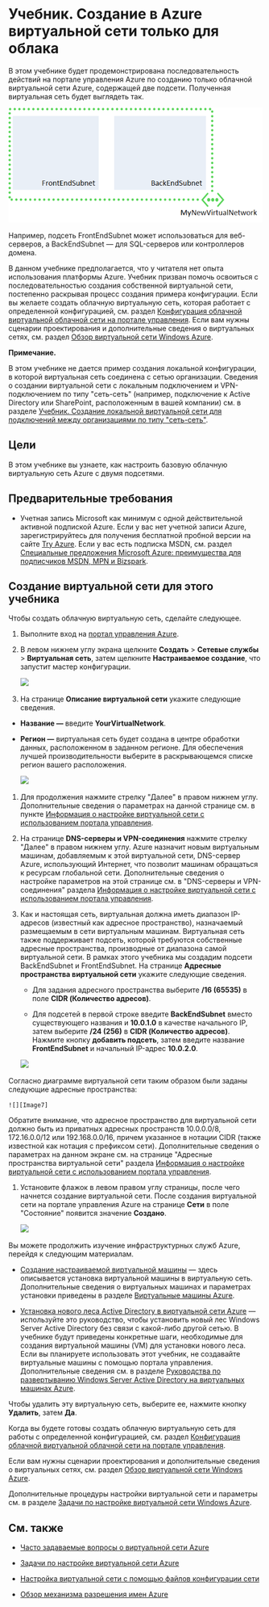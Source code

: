 <properties linkid="manage-services-create-a-virtual-network" urlDisplayName="Tutorial: Create a cloud-only virtual network" pageTitle="Tutorial: Create a cloud-only virtual network" metaKeywords="" description="Learn how to create an example cloud-only Azure Virtual Network in this tutorial." metaCanonical="" services="virtual-machines,virtual-network" documentationCenter="" title="Tutorial: Create a Clound-only Virtual Network in Azure" authors="cherylmc" solutions="" manager="adinah" editor="" />

<tags ms.service="virtual-network" ms.workload="infrastructure-services" ms.tgt_pltfrm="na" ms.devlang="na" ms.topic="article" ms.date="09/29/2014" ms.author="cherylmc" />

# Учебник. Создание в Azure виртуальной сети только для облака

В этом учебнике будет продемонстрирована последовательность действий на портале управления Azure по созданию только облачной виртуальной сети Azure, содержащей две подсети. Полученная виртуальная сеть будет выглядеть так.

![createvnet][createvnet]

Например, подсеть FrontEndSubnet может использоваться для веб-серверов, а BackEndSubnet — для SQL-серверов или контроллеров домена.

В данном учебнике предполагается, что у читателя нет опыта использования платформы Azure. Учебник призван помочь освоиться с последовательностью создания собственной виртуальной сети, постепенно раскрывая процесс создания примера конфигурации. Если вы желаете создать облачную виртуальную сеть, которая работает с определенной конфигурацией, см. раздел [Конфигурация облачной виртуальной облачной сети на портале управления][Конфигурация облачной виртуальной облачной сети на портале управления]. Если вам нужны сценарии проектирования и дополнительные сведения о виртуальных сетях, см. раздел [Обзор виртуальной сети Windows Azure][Обзор виртуальной сети Windows Azure].

<div class="dev-callout"> 
<b>Примечание.</b> 
<p>В этом учебнике не дается пример создания локальной конфигурации, в которой виртуальная сеть соединена с сетью организации. Сведения о создании виртуальной сети с локальным подключением и VPN-подключением по типу &quot;сеть-сеть&quot; (например, подключение к Active Directory или SharePoint, расположенным в вашей компании) см. в разделе <a href="/ru-ru/manage/services/networking/cross-premises-connectivity/">Учебник. Создание локальной виртуальной сети для подключений между организациями по типу &quot;сеть-сеть&quot;</a>.</p> 
</div>

## Цели

В этом учебнике вы узнаете, как настроить базовую облачную виртуальную сеть Azure с двумя подсетями.

## Предварительные требования

-   Учетная запись Microsoft как минимум с одной действительной активной подпиской Azure. Если у вас нет учетной записи Azure, зарегистрируйтесь для получения бесплатной пробной версии на сайте [Try Azure][Try Azure]. Если у вас есть подписка MSDN, см. раздел [Специальные предложения Microsoft Azure: преимущества для подписчиков MSDN, MPN и Bizspark][Специальные предложения Microsoft Azure: преимущества для подписчиков MSDN, MPN и Bizspark].

## Создание виртуальной сети для этого учебника

Чтобы создать облачную виртуальную сеть, сделайте следующее.

1.  Выполните вход на [портал управления Azure][портал управления Azure].

2.  В левом нижнем углу экрана щелкните **Создать** \> **Сетевые службы** \> **Виртуальная сеть**, затем щелкните **Настраиваемое создание**, что запустит мастер конфигурации.

    ![][0]

3.  На странице **Описание виртуальной сети** укажите следующие сведения.

-   **Название —** введите **YourVirtualNetwork**.

-   **Регион —** виртуальная сеть будет создана в центре обработки данных, расположенном в заданном регионе. Для обеспечения лучшей производительности выберите в раскрывающемся списке регион вашего расположения.

    ![][1]

1.  Для продолжения нажмите стрелку "Далее" в правом нижнем углу. Дополнительные сведения о параметрах на данной странице см. в пункте [Информация о настройке виртуальной сети с использованием портала управления][Информация о настройке виртуальной сети с использованием портала управления].

2.  На странице **DNS-серверы и VPN-соединения** нажмите стрелку "Далее" в правом нижнем углу. Azure назначит новым виртуальным машинам, добавляемым к этой виртуальной сети, DNS-сервер Azure, использующий Интернет, что позволит машинам обращаться к ресурсам глобальной сети. Дополнительные сведения о настройке параметров на этой странице см. в "DNS-серверы и VPN-соединения" раздела [Информация о настройке виртуальной сети с использованием портала управления][Информация о настройке виртуальной сети с использованием портала управления].

3.  Как и настоящая сеть, виртуальная должна иметь диапазон IP-адресов (известный как адресное пространство), назначаемый размещаемым в сети виртуальным машинам. Виртуальная сеть также поддерживает подсеть, которой требуются собственные адресные пространства, производные от диапазона самой виртуальной сети. В рамках этого учебника мы создадим подсети BackEndSubnet и FrontEndSubnet. На странице **Адресные пространства виртуальной сети** укажите следующие сведения.

    -   Для задания адресного пространства выберите **/16 (65535)** в поле **CIDR (Количество адресов)**.

    -   Для подсетей в первой строке введите **BackEndSubnet** вместо существующего названия и **10.0.1.0** в качестве начального IP, затем выберите **/24 (256)** в **CIDR (Количество адресов)**. Нажмите кнопку **добавить подсеть**, затем введите название **FrontEndSubnet** и начальный IP-адрес **10.0.2.0**.

    ![][2]

Согласно диаграмме виртуальной сети таким образом были заданы следующие адресные пространства:

    ![][Image7] 

Обратите внимание, что адресное пространство для виртуальной сети должно быть из приватных адресных пространств 10.0.0.0/8, 172.16.0.0/12 или 192.168.0.0/16, причем указанное в нотации CIDR (также известной как нотация с префиксом сети). Дополнительные сведения о параметрах на данном экране см. на странице "Адресные пространства виртуальной сети" раздела [Информация о настройке виртуальной сети с использованием портала управления][Информация о настройке виртуальной сети с использованием портала управления].

1.  Установите флажок в левом правом углу страницы, после чего начнется создание виртуальной сети. После создания виртуальной сети на портале управления Azure на странице **Сети** в поле "Состояние" появится значение **Создано**.

    ![][3]

Вы можете продолжить изучение инфраструктурных служб Azure, перейдя к следующим материалам.

-   [Создание настраиваемой виртуальной машины][Создание настраиваемой виртуальной машины] — здесь описывается установка виртуальной машины в виртуальную сеть. Дополнительные сведения о виртуальных машинах и параметрах установки приведены в разделе [Виртуальные машины Azure][Виртуальные машины Azure].

-   [Установка нового леса Active Directory в виртуальной сети Azure][Установка нового леса Active Directory в виртуальной сети Azure] — используйте это руководство, чтобы установить новый лес Windows Server Active Directory без связи с какой-либо другой сетью. В учебнике будут приведены конкретные шаги, необходимые для создания виртуальной машины (VM) для установки нового леса. Если вы планируете использовать этот учебник, не создавайте виртуальные машины с помощью портала управления. Дополнительные сведения см. в разделе [Руководства по развертыванию Windows Server Active Directory на виртуальных машинах Azure][Руководства по развертыванию Windows Server Active Directory на виртуальных машинах Azure].

Чтобы удалить эту виртуальную сеть, выберите ее, нажмите кнопку **Удалить**, затем **Да**.

Когда вы будете готовы создать облачную виртуальную сеть для работы с определенной конфигурацией, см. раздел [Конфигурация облачной виртуальной облачной сети на портале управления][Конфигурация облачной виртуальной облачной сети на портале управления].

Если вам нужны сценарии проектирования и дополнительные сведения о виртуальных сетях, см. раздел [Обзор виртуальной сети Windows Azure][Обзор виртуальной сети Windows Azure].

Дополнительные процедуры настройки виртуальной сети и параметры см. в разделе [Задачи по настройке виртуальной сети Windows Azure][Задачи по настройке виртуальной сети Windows Azure].

## См. также

-   [Часто задаваемые вопросы о виртуальной сети Azure][Часто задаваемые вопросы о виртуальной сети Azure]

-   [Задачи по настройке виртуальной сети Azure][Задачи по настройке виртуальной сети Azure]

-   [Настройка виртуальной сети с помощью файлов конфигурации сети][Настройка виртуальной сети с помощью файлов конфигурации сети]

-   [Обзор механизма разрешения имен Azure][Обзор механизма разрешения имен Azure]

  [createvnet]: ./media/create-virtual-network/createVNet_06_VNetExample.png
  [Конфигурация облачной виртуальной облачной сети на портале управления]: http://msdn.microsoft.com/library/azure/dn631643.aspx
  [Обзор виртуальной сети Windows Azure]: http://msdn.microsoft.com/library/windowsazure/jj156007.aspx
  [Try Azure]: http://www.windowsazure.com/pricing/free-trial/
  [Специальные предложения Microsoft Azure: преимущества для подписчиков MSDN, MPN и Bizspark]: http://azure.microsoft.com/ru-ru/pricing/member-offers/msdn-benefits-details/
  [портал управления Azure]: http://manage.windowsazure.com/
  [0]: ./media/create-virtual-network/createVNet_01_OpenVirtualNetworkWizard.png
  [1]: ./media/create-virtual-network/createVNet_02_VirtualNetworkDetails.png
  [Информация о настройке виртуальной сети с использованием портала управления]: http://go.microsoft.com/fwlink/?linkid=248092&clcid=0x409
  [2]: ./media/create-virtual-network/createVNet_04_VirtualNetworkAddressSpaces.png
  [3]: ./media/create-virtual-network/createVNet_05_VirtualNetworkCreatedStatus.png
  [Создание настраиваемой виртуальной машины]: http://www.windowsazure.com/ru-ru/manage/windows/how-to-guides/custom-create-a-vm/
  [Виртуальные машины Azure]: http://www.windowsazure.com/ru-ru/manage/windows/
  [Установка нового леса Active Directory в виртуальной сети Azure]: http://www.windowsazure.com/ru-ru/manage/services/networking/active-directory-forest/
  [Руководства по развертыванию Windows Server Active Directory на виртуальных машинах Azure]: http://msdn.microsoft.com/ru-ru/library/windowsazure/jj156090.aspx
  [Задачи по настройке виртуальной сети Windows Azure]: http://go.microsoft.com/fwlink/?linkid=296652&clcid=0x409
  [Часто задаваемые вопросы о виртуальной сети Azure]: http://go.microsoft.com/fwlink/?LinkId=296650
  [Задачи по настройке виртуальной сети Azure]: http://go.microsoft.com/fwlink/?LinkId=296652
  [Настройка виртуальной сети с помощью файлов конфигурации сети]: http://msdn.microsoft.com/ru-ru/library/windowsazure/jj156097.aspx
  [Обзор механизма разрешения имен Azure]: http://go.microsoft.com/fwlink/?LinkId=248097
